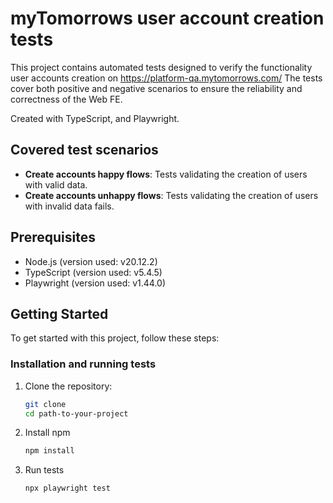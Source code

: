 # myTomorrows user account creation tests

This project contains automated tests designed to verify the functionality user accounts creation on https://platform-qa.mytomorrows.com/
The tests cover both positive and negative scenarios to ensure the reliability and correctness of the Web FE.

Created with TypeScript, and Playwright.

## Covered test scenarios

- **Create accounts happy flows**: Tests validating the creation of users with valid data.
- **Create accounts unhappy flows**: Tests validating the creation of users with invalid data fails.

## Prerequisites

- Node.js (version used: v20.12.2)
- TypeScript (version used: v5.4.5)
- Playwright (version used: v1.44.0)

## Getting Started

To get started with this project, follow these steps:

### Installation and running tests

1. Clone the repository:
   ```bash
   git clone 
   cd path-to-your-project
2. Install npm 
   ```bash
   npm install
3. Run tests
   ```bash
   npx playwright test